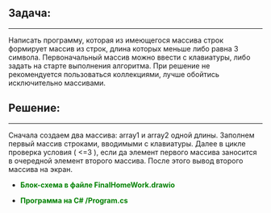 ## Задача:
____________
Написать программу, которая из имеющегося массива строк формирует массив из строк, длина которых меньше либо равна 3 символа. Первоначальный массив можно ввести с клавиатуры, либо задать на старте выполнения алгоритма. При решение не рекомендуется пользоваться коллекциями, лучше обойтись исключительно массивами.

## Решение:
___________
Сначала создаем два массива: array1 и array2 одной длины. Заполнем первый массив строками, вводимыми с клавиатуры. Далее в цикле проверка условия ( <=3 ), если да элемент первого массива заносится в очередной элемент второго массива. После этого вывод второго массива на экран.

* <span style="color:green">**Блок-схема в файле FinalHomeWork.drawio**</span>

* <span style="color:green">**Программа на C# /Program.cs**</span>
